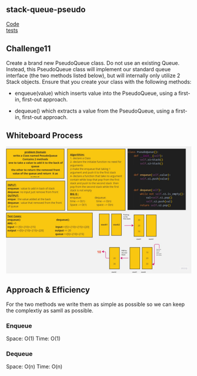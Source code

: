
## stack-queue-pseudo

[Code](stack_queue_pseudo.py)<br>
[tests](../tests/test_queue_pseudo.py)

## Challenge11
Create a brand new PseudoQueue class. Do not use an existing Queue. Instead, this PseudoQueue class will implement our standard queue interface (the two methods listed below), but will internally only utilize 2 Stack objects. Ensure that you create your class with the following methods:

- enqueue(value) which inserts value into the PseudoQueue, using a first-in, first-out approach.

- dequeue() which extracts a value from the PseudoQueue, using a first-in, first-out approach.

## Whiteboard Process

![WhiteBoard](Untitled%20(11).jpg)


## Approach & Efficiency
For the two methods we write them as simple as possible so we can keep the complextiy as samll as possible.

### Enqueue
Space: O(1)
Time: O(1)
### Dequeue
Space: O(n)
Time: O(n)